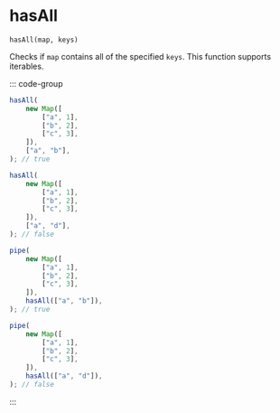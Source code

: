 # hasAll

`hasAll(map, keys)`

Checks if `map` contains all of the specified `keys`. This function supports iterables.

::: code-group

```ts [data-first]
hasAll(
    new Map([
        ["a", 1],
        ["b", 2],
        ["c", 3],
    ]),
    ["a", "b"],
); // true

hasAll(
    new Map([
        ["a", 1],
        ["b", 2],
        ["c", 3],
    ]),
    ["a", "d"],
); // false
```

```ts [data-last]
pipe(
    new Map([
        ["a", 1],
        ["b", 2],
        ["c", 3],
    ]),
    hasAll(["a", "b"]),
); // true

pipe(
    new Map([
        ["a", 1],
        ["b", 2],
        ["c", 3],
    ]),
    hasAll(["a", "d"]),
); // false
```

:::
